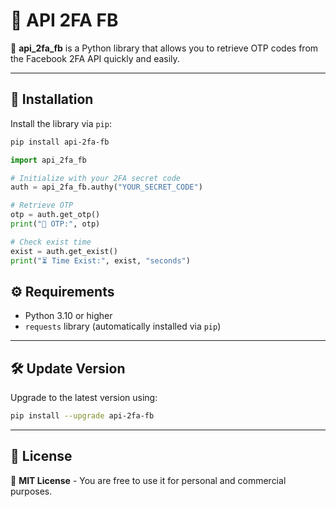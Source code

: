# 📌 API 2FA FB

🔹 **api_2fa_fb** is a Python library that allows you to retrieve OTP codes from the Facebook 2FA API quickly and easily.

---

## 🚀 Installation

Install the library via `pip`:

```sh
pip install api-2fa-fb
```


```python
import api_2fa_fb

# Initialize with your 2FA secret code
auth = api_2fa_fb.authy("YOUR_SECRET_CODE")

# Retrieve OTP
otp = auth.get_otp()
print("🔑 OTP:", otp)

# Check exist time
exist = auth.get_exist()
print("⏳ Time Exist:", exist, "seconds")
```

## ⚙️ Requirements

- Python 3.10 or higher
- `requests` library (automatically installed via `pip`)

---

## 🛠️ Update Version

Upgrade to the latest version using:

```sh
pip install --upgrade api-2fa-fb
```

---

## 🐜 License

📝 **MIT License** - You are free to use it for personal and commercial purposes.
